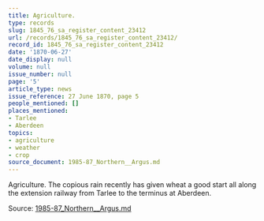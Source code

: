 ```yaml
---
title: Agriculture.
type: records
slug: 1845_76_sa_register_content_23412
url: /records/1845_76_sa_register_content_23412/
record_id: 1845_76_sa_register_content_23412
date: '1870-06-27'
date_display: null
volume: null
issue_number: null
page: '5'
article_type: news
issue_reference: 27 June 1870, page 5
people_mentioned: []
places_mentioned:
- Tarlee
- Aberdeen
topics:
- agriculture
- weather
- crop
source_document: 1985-87_Northern__Argus.md
---
```


Agriculture.  The copious rain recently has given wheat a good start all along the extension railway from Tarlee to the terminus at Aberdeen.

Source: [1985-87_Northern__Argus.md](/downloads/markdown/1985-87_Northern__Argus.md)
